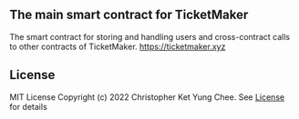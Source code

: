 ## The main smart contract for TicketMaker
The smart contract for storing and handling users and cross-contract 
calls to other contracts of TicketMaker. https://ticketmaker.xyz

## License 
MIT License
Copyright (c) 2022 Christopher Ket Yung Chee. See [License](https://github.com/ketyung/tm_users_contract/blob/master/LICENSE.md) for details
